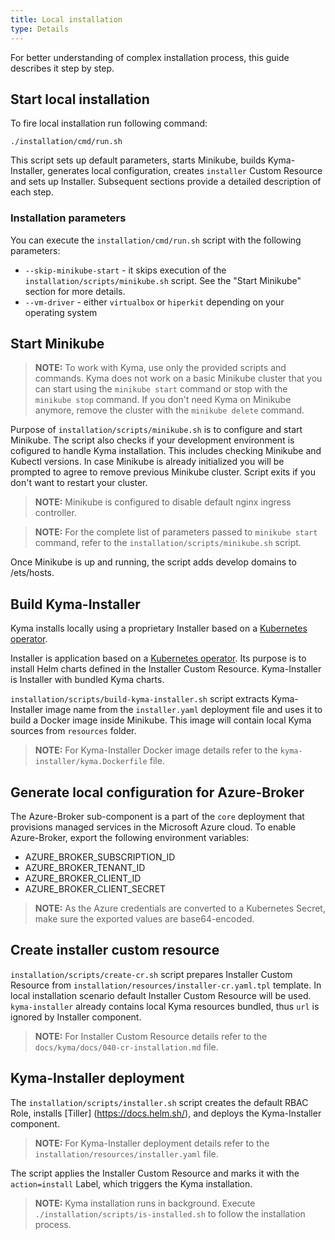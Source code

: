 ```yaml
---
title: Local installation
type: Details
---
```


For better understanding of complex installation process, this guide describes it step by step.

## Start local installation

To fire local installation run following command:
```
./installation/cmd/run.sh
```

This script sets up default parameters, starts Minikube, builds Kyma-Installer, generates local configuration, creates `installer` Custom Resource and sets up Installer. Subsequent sections provide a detailed description of each step.

### Installation parameters

You can execute the `installation/cmd/run.sh` script with the following parameters:

- `--skip-minikube-start` - it skips execution of the `installation/scripts/minikube.sh` script. See the "Start Minikube" section for more details.
- `--vm-driver` -  either `virtualbox` or `hiperkit` depending on your operating system

## Start Minikube

> **NOTE:** To work with Kyma, use only the provided scripts and commands. Kyma does not work on a basic Minikube cluster that you can start using the `minikube start` command or stop with the `minikube stop` command. If you don't need Kyma on Minikube anymore, remove the cluster with the `minikube delete` command.

Purpose of `installation/scripts/minikube.sh` is to configure and start Minikube. The script also checks if your development environment is cofigured to handle Kyma installation. This includes checking Minikube and Kubectl versions. In case Minikube is already initialized you will be prompted to agree to remove previous Minikube cluster. Script exits if you don't want to restart your cluster.

>**NOTE:** Minikube is configured to disable default nginx ingress controller.

>**NOTE:** For the complete list of parameters passed to `minikube start` command, refer to the `installation/scripts/minikube.sh` script.

Once Minikube is up and running, the script adds develop domains to /ets/hosts.

## Build Kyma-Installer

Kyma installs locally using a proprietary Installer based on a [Kubernetes operator](https://coreos.com/operators/).

Installer is application based on a [Kubernetes operator](https://coreos.com/operators/). Its purpose is to install Helm charts defined in the Installer Custom Resource. Kyma-Installer is Installer with bundled Kyma charts. 

`installation/scripts/build-kyma-installer.sh` script extracts Kyma-Installer image name from the `installer.yaml` deployment file and uses it to build a Docker image inside Minikube. This image will contain local Kyma sources from `resources` folder. 

>**NOTE:** For Kyma-Installer Docker image details refer to the `kyma-installer/kyma.Dockerfile` file.

## Generate local configuration for Azure-Broker

The Azure-Broker sub-component is a part of the `core` deployment that provisions managed services in the Microsoft Azure cloud. To enable Azure-Broker, export the following environment variables:
 - AZURE_BROKER_SUBSCRIPTION_ID
 - AZURE_BROKER_TENANT_ID
 - AZURE_BROKER_CLIENT_ID
 - AZURE_BROKER_CLIENT_SECRET

>**NOTE:** As the Azure credentials are converted to a Kubernetes Secret, make sure the exported values are base64-encoded.

## Create installer custom resource

`installation/scripts/create-cr.sh` script prepares Installer Custom Resource from `installation/resources/installer-cr.yaml.tpl` template. In local installation scenario default Installer Custom Resource will be used. `kyma-installer` already contains local Kyma resources bundled, thus `url` is ignored by Installer component. 

>**NOTE:** For Installer Custom Resource details refer to the `docs/kyma/docs/040-cr-installation.md` file.

## Kyma-Installer deployment

The `installation/scripts/installer.sh` script creates the default RBAC Role, installs [Tiller] (https://docs.helm.sh/), and deploys the Kyma-Installer component.

>**NOTE:** For Kyma-Installer deployment details refer to the `installation/resources/installer.yaml` file.

The script applies the Installer Custom Resource and marks it with the `action=install` Label, which triggers the Kyma installation.

>**NOTE:** Kyma installation runs in background. Execute `./installation/scripts/is-installed.sh` to follow the installation process.